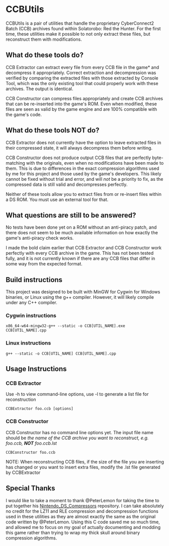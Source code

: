 # CCBUtils

CCBUtils is a pair of utilities that handle the proprietary CyberConnect2 Batch (CCB) archives found within Solatorobo: Red the Hunter.
For the first time, these utilities make it possible to not only extract these files, but reconstruct them with modifications.

## What do these tools do?

CCB Extractor can extract every file from every CCB file in the game* and decompress it appropriately. Correct extraction and decompression
was verified by comparing the extracted files with those extracted by Console Tool, which was the only existing tool that could properly work
with these archives. The output is identical.

CCB Constructor can compress files appropriately and create CCB archives that can be re-inserted into the game's ROM. Even when modified, these files are seen as valid
by the game engine and are 100% compatible with the game's code.

## What do these tools NOT do?

CCB Extractor does not currently have the option to leave extracted files in their compressed state, it will always decompress them before writing.

CCB Constructor does not produce output CCB files that are perfectly byte-matching with the originals, even when no modifications have been made to them.
This is due to differences in the exact compression algorithms used by me for this project and those used by the game's developers. This likely cannot be
fixed without trial and error, and will <i>not</i> be a priority to fix, as the compressed data is still valid and decompresses perfectly.

Neither of these tools allow you to extract files from or re-insert files within a DS ROM. You must use an external tool for that.

## What questions are still to be answered?

No tests have been done yet on a ROM without an anti-piracy patch, and there does not seem to be much available information on how exactly the game's
anti-piracy check works.

I made the bold claim earlier that CCB Extractor and CCB Constructor work perfectly with every CCB archive in the game. This has not been tested fully,
and it is not currently known if there are any CCB files that differ in some way from the expected format.

## Build instructions

This project was designed to be built with MinGW for Cygwin for Windows binaries, or Linux using the g++ compiler. However, it will likely compile under any
C++ compiler.

  ### Cygwin instructions

  ```
  x86_64-w64-mingw32-g++ --static -o CCB[UTIL_NAME].exe CCB[UTIL_NAME].cpp
  ```

  ### Linux instructions

  ```
  g++ --static -o CCB[UTIL_NAME] CCB[UTIL_NAME].cpp
  ```

## Usage Instructions

  ### CCB Extractor
  Use -h to view command-line options, use -l to generate a list file for reconstruction
  ```
  CCBExtractor foo.ccb [options]
  ```

  ### CCB Constructor
  CCB Constructor has no command line options yet. The input file name should be
  <i>the name of the CCB archive you want to reconstruct, e.g. foo.ccb, <b>NOT</b> foo.ccb.lst</i>
  ```
  CCBConstructor foo.ccb
  ```

  NOTE: When reconstructing CCB files, if the size of the file you are inserting has changed or you want to insert extra files, modify the .lst file generated by CCBExtractor

## Special Thanks

I would like to take a moment to thank @PeterLemon for taking the time to put together his <a href="https://github.com/PeterLemon/Nintendo_DS_Compressors">Nintendo_DS_Compressors</a>
repository. I can take absolutely no credit for the LZ11 and RLE compression and decompression functions used in these utilities as they are almost exactly the same as the original
code written by @PeterLemon. Using this C code saved me so much time, and allowed me to focus on my goal of actually documenting and modding this game rather than trying to wrap
my thick skull around binary compression algorithms.
